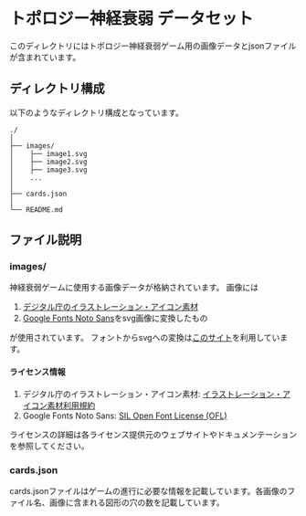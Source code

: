 # トポロジー神経衰弱 データセット
このディレクトリにはトポロジー神経衰弱ゲーム用の画像データとjsonファイルが含まれています。

## ディレクトリ構成
以下のようなディレクトリ構成となっています。

```
./
│
├── images/
│    ├── image1.svg
│    ├── image2.svg
│    ├── image3.svg
│    ...
│
├── cards.json
│
└── README.md

```

## ファイル説明
### images/
神経衰弱ゲームに使用する画像データが格納されています。
画像には
1. [デジタル庁のイラストレーション・アイコン素材](https://www.digital.go.jp/policies/servicedesign/designsystem/Illustration_Icons/)
2. [Google Fonts Noto Sans](https://fonts.google.com/noto/fonts?query=Noto+Sans)をsvg画像に変換したもの

が使用されています。
フォントからsvgへの変換は[このサイト](https://bolero-fk.github.io/FontToSvgConverter/)を利用しています。

#### ライセンス情報
1. デジタル庁のイラストレーション・アイコン素材: [イラストレーション・アイコン素材利用規約](https://www.digital.go.jp/policies/servicedesign/designsystem/Illustration_Icons/terms_of_use/)
2. Google Fonts Noto Sans: [SIL Open Font License (OFL)](https://scripts.sil.org/cms/scripts/page.php?site_id=nrsi&id=OFL)

ライセンスの詳細は各ライセンス提供元のウェブサイトやドキュメンテーションを参照してください。

### cards.json
cards.jsonファイルはゲームの進行に必要な情報を記載しています。各画像のファイル名、画像に含まれる図形の穴の数を記載しています。

